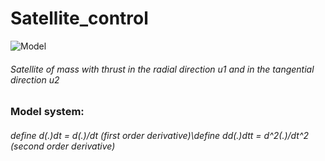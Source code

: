 # Satellite_control
![Model](https://github.com/ArthurShih/Satellite_control/blob/master/figure/Model.png)
###### Satellite of mass with thrust in the radial direction u1 and in the tangential direction u2
### Model system:
###### define d(.)dt = d(.)/dt (first order derivative)\define dd(.)dtt = d^2(.)/dt^2 (second order derivative)
######